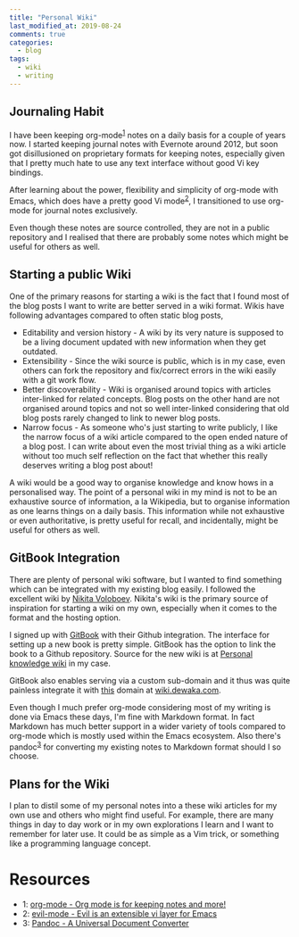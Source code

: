```yaml
---
title: "Personal Wiki"
last_modified_at: 2019-08-24
comments: true
categories:
  - blog
tags:
  - wiki
  - writing
---
```


## Journaling Habit

<!-- A bit of history on my personal habits when it comes to keeping notes. -->

I have been keeping org-mode<sup>[1](#org-mode)</sup> notes on a daily basis for
a couple of years now. I started keeping journal notes with Evernote around
2012, but soon got disillusioned on proprietary formats for keeping notes,
especially given that I pretty much hate to use any text interface without good
Vi key bindings.

After learning about the power, flexibility and simplicity of org-mode with
Emacs, which does have a pretty good Vi mode<sup>[2](#evil-mode)</sup>, I
transitioned to use org-mode for journal notes exclusively.

Even though these notes are source controlled, they are not in a public
repository and I realised that there are probably some notes which might be
useful for others as well.

## Starting a public Wiki

<!-- Why start a wiki now? -->

One of the primary reasons for starting a wiki is the fact that I found most of
the blog posts I want to write are better served in a wiki format. Wikis have
following advantages compared to often static blog posts,

- Editability and version history - A wiki by its very nature is supposed to be
  a living document updated with new information when they get outdated. 
- Extensibility - Since the wiki source is public, which is in my case, even
  others can fork the repository and fix/correct errors in the wiki easily with
  a git work flow.
- Better discoverability - Wiki is organised around topics with articles
  inter-linked for related concepts. Blog posts on the other hand are not
  organised around topics and not so well inter-linked considering that old blog
  posts rarely changed to link to newer blog posts.
- Narrow focus - As someone who's just starting to write publicly, I like the
  narrow focus of a wiki article compared to the open ended nature of a blog
  post. I can write about even the most trivial thing as a wiki article without
  too much self reflection on the fact that whether this really deserves writing
  a blog post about!

A wiki would be a good way to organise knowledge and know hows in a personalised
way. The point of a personal wiki in my mind is not to be an exhaustive source
of information, a la Wikipedia, but to organise information as one learns things
on a daily basis. This information while not exhaustive or even authoritative,
is pretty useful for recall, and incidentally, might be useful for others as
well.

## GitBook Integration

<!-- Where did I get the inspiration from? -->

There are plenty of personal wiki software, but I wanted to find something which
can be integrated with my existing blog easily. I followed the excellent wiki by
[Nikita Voloboev](https://wiki.nikitavoloboev.xyz/). Nikita's wiki is the
primary source of inspiration for starting a wiki on my own, especially when it
comes to the format and the hosting option.

<!-- What did I do? -->

I signed up with [GitBook](https://www.gitbook.com) with their Github
integration. The interface for setting up a new book is pretty simple. GitBook
has the option to link the book to a Github repository. Source for the new wiki
is at [Personal knowledge wiki](https://github.com/dewaka/wiki) in my case.

GitBook also enables serving via a custom sub-domain and it thus was quite
painless integrate it with [this](https://dewaka.com) domain at
[wiki.dewaka.com](https://wiki.dewaka.com).

Even though I much prefer org-mode considering most of my writing is done via
Emacs these days, I'm fine with Markdown format. In fact Markdown has much
better support in a wider variety of tools compared to org-mode which is mostly
used within the Emacs ecosystem. Also there's pandoc<sup>[3](#pandoc)</sup> for
converting my existing notes to Markdown format should I so choose.

<!-- What do I plan to write about? -->

## Plans for the Wiki

I plan to distil some of my personal notes into a these wiki articles for my own
use and others who might find useful. For example, there are many things in day
to day work or in my own explorations I learn and I want to remember for later
use. It could be as simple as a Vim trick, or something like a programming
language concept.

# Resources

- <a name="org-mode">1</a>: [org-mode - Org mode is for keeping notes and more!](https://orgmode.org/)
- <a name="evil-mode">2</a>: [evil-mode - Evil is an extensible vi layer for Emacs](https://www.emacswiki.org/emacs/Evil)
- <a name="pandoc">3</a>: [Pandoc - A Universal Document Converter](https://pandoc.org/)
